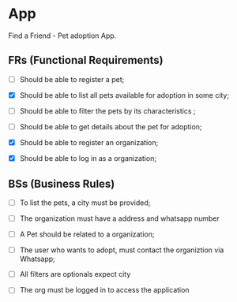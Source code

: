 # App

Find a Friend - Pet adoption App.

## FRs (Functional Requirements)

- [ ] Should be able to register a pet;
- [x] Should be able to list all pets available for adoption in some city;
- [ ] Should be able to filter the pets by its characteristics ;
- [ ] Should be able to get details about the pet for adoption;
- [x] Should be able to register an organization;
- [x] Should be able to log in as a organization;


## BSs (Business Rules)

- [ ] To list the pets, a city must be provided;
- [ ] The organization must have a address and whatsapp number
- [ ] A Pet should be related to a organization;
- [ ] The user who wants to adopt, must contact the organiztion via Whatsapp;
- [ ] All filters are optionals expect city
- [ ] The org must be logged in to access the application



